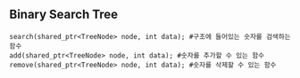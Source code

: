 ## Binary Search Tree


    search(shared_ptr<TreeNode> node, int data); #구조에 들어있는 숫자를 검색하는 함수
    add(shared_ptr<TreeNode> node, int data); #숫자를 추가할 수 있는 함수
    remove(shared_ptr<TreeNode> node, int data); #숫자를 삭제할 수 있는 함수
    
